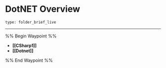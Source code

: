 # DotNET Overview
 
```ccard
type: folder_brief_live
```
 ---
%% Begin Waypoint %%
- **[[CSharp1]]**
- **[[Dotnet]]**

%% End Waypoint %%
